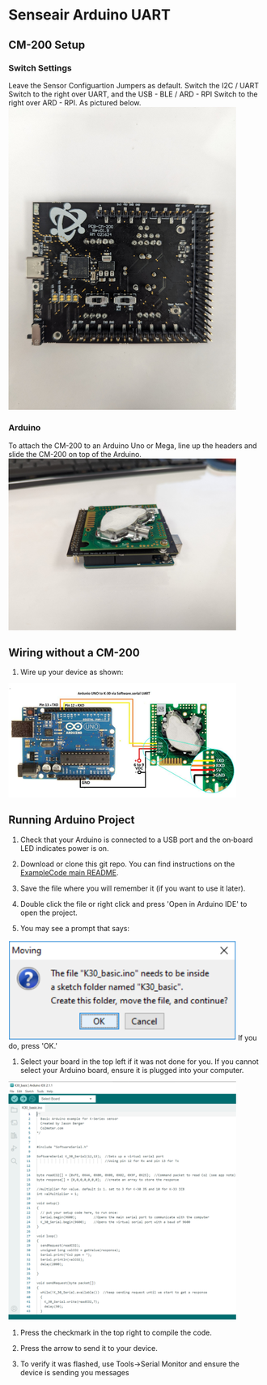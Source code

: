 # Senseair Arduino UART


## CM-200 Setup
### Switch Settings
Leave the Sensor Configuartion Jumpers as default.  Switch the I2C / UART Switch to the right over UART, and the USB - BLE / ARD - RPI Switch to the right over ARD - RPI.  As pictured below.
<img src="./media/cm200-se11-arduino-uart.jpg" alt="drawing" width="450"/>

### Arduino
To attach the CM-200 to an Arduino Uno or Mega, line up the headers and slide the CM-200 on top of the Arduino.
<img src="./media/cm200-k30.jpg" alt="drawing" width="450"/>

## Wiring without a CM-200

1. Wire up your device as shown:
<img src="./media/uno_wiring.png" alt="drawing" width="450"/>

## Running Arduino Project

1. Check that your Arduino is connected to a USB port and the on‐board LED indicates power is on.

2. Download or clone this git repo.  You can find instructions on the [ExampleCode main README](https://github.com/co2meter-org/ExampleCode).

3. Save the file where you will remember it (if you want to use it later).

4. Double click the file or right click and press 'Open in Arduino IDE' to open the project.

5. You may see a prompt that says: 
<img src="./media/move_sketch.png" alt="drawing" width="450"/>
If you do, press 'OK.'

1. Select your board in the top left if it was not done for you. If you cannot select your Arduino board, ensure it is plugged into your computer.
<img src="./media/arduino_ide.png" alt="drawing" width="450"/>

1. Press the checkmark in the top right to compile the code.

2. Press the arrow to send it to your device.

3.  To verify it was flashed, use Tools->Serial Monitor and ensure the device is sending you messages
